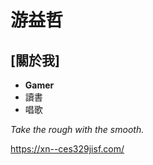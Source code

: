 # 游益哲
## [關於我]
- **Gamer**
- 讀書
- 唱歌

*Take the rough with the smooth.*

<https://xn--ces329jisf.com/>
